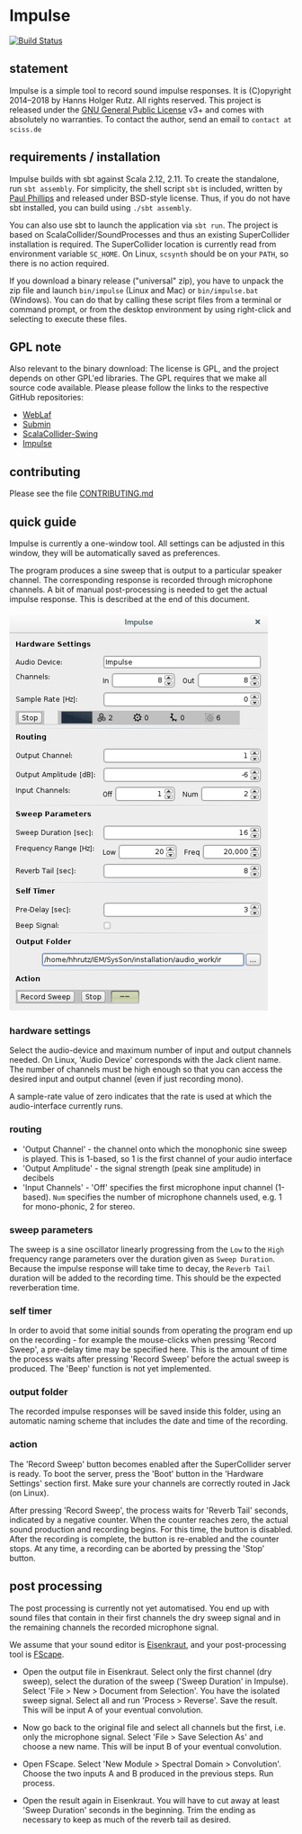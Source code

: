 # Impulse

[![Build Status](https://travis-ci.org/Sciss/Impulse.svg?branch=master)](https://travis-ci.org/Sciss/Impulse)

## statement

Impulse is a simple tool to record sound impulse responses. It is (C)opyright 2014&ndash;2018 by Hanns Holger Rutz. All rights reserved. This project is released under the [GNU General Public License](https://raw.github.com/Sciss/Impulse/master/LICENSE) v3+ and comes with absolutely no warranties. To contact the author, send an email to `contact at sciss.de`

## requirements / installation

Impulse builds with sbt against Scala 2.12, 2.11. To create the standalone, run `sbt assembly`. For simplicity, the shell script `sbt` is included, written by [Paul Phillips](https://github.com/paulp/sbt-extras) and released under BSD-style license. Thus, if you do not have sbt installed, you can build using `./sbt assembly`.

You can also use sbt to launch the application via `sbt run`. The project is based on ScalaCollider/SoundProcesses and thus an existing SuperCollider installation is required. The SuperCollider location is currently read from environment variable `SC_HOME`. On Linux, `scsynth` should be on your `PATH`, so there is no action required.

If you download a binary release ("universal" zip), you have to unpack the zip file and launch `bin/impulse` (Linux and Mac)
or `bin/impulse.bat` (Windows). You can do that by calling these script files from a terminal or command prompt, or from
the desktop environment by using right-click and selecting to execute these files.

## GPL note

Also relevant to the binary download: The license is GPL, and the project depends on other GPL'ed libraries.
The GPL requires that we make all source code available. Please please follow the links to the respective GitHub repositories:

- [WebLaf](https://github.com/mgarin/weblaf)
- [Submin](https://github.com/Sciss/Submin)
- [ScalaCollider-Swing](https://github.com/Sciss/ScalaColliderSwing)
- [Impulse](https://github.com/Sciss/Impulse)

## contributing

Please see the file [CONTRIBUTING.md](CONTRIBUTING.md)

## quick guide

Impulse is currently a one-window tool. All settings can be adjusted in this window, they will be automatically saved as preferences.

The program produces a sine sweep that is output to a particular speaker channel. The corresponding response is recorded through microphone channels. A bit of manual post-processing is needed to get the actual impulse response. This is described at the end of this document.

![Screenshot](screenshot.png)

### hardware settings

Select the audio-device and maximum number of input and output channels needed. On Linux, 'Audio Device' corresponds with the Jack client name. The number of channels must be high enough so that you can access the desired input and output channel (even if just recording mono).

A sample-rate value of zero indicates that the rate is used at which the audio-interface currently runs.

### routing

- 'Output Channel' - the channel onto which the monophonic sine sweep is played. This is 1-based, so 1 is the first channel of your audio interface
- 'Output Amplitude' - the signal strength (peak sine amplitude) in decibels
- 'Input Channels' - 'Off' specifies the first microphone input channel (1-based). `Num` specifies the number of microphone channels used, e.g. 1 for mono-phonic, 2 for stereo.

### sweep parameters

The sweep is a sine oscillator linearly progressing from the `Low` to the `High` frequency range parameters over the duration given as `Sweep Duration`. Because the impulse response will take time to decay, the `Reverb Tail` duration will be added to the recording time. This should be the expected reverberation time.

### self timer

In order to avoid that some initial sounds from operating the program end up on the recording - for example the mouse-clicks when pressing 'Record Sweep', a pre-delay time may be specified here. This is the amount of time the process waits after pressing 'Record Sweep' before the actual sweep is produced. The 'Beep' function is not yet implemented.

### output folder

The recorded impulse responses will be saved inside this folder, using an automatic naming scheme that includes the date and time of the recording.

### action

The 'Record Sweep' button becomes enabled after the SuperCollider server is ready. To boot the server, press the 'Boot' button in the 'Hardware Settings' section first. Make sure your channels are correctly routed in Jack (on Linux).

After pressing 'Record Sweep', the process waits for 'Reverb Tail' seconds, indicated by a negative counter. When the counter reaches zero, the actual sound production and recording begins. For this time, the button is disabled. After the recording is complete, the button is re-enabled and the counter stops. At any time, a recording can be aborted by pressing the 'Stop' button.

## post processing

The post processing is currently not yet automatised. You end up with sound files that contain in their first channels the dry sweep signal and in the remaining channels the recorded microphone signal.

We assume that your sound editor is [Eisenkraut](https://github.com/Sciss/Eisenkraut), and your post-processing tool is [FScape](https://github.com/Sciss/FScape).

- Open the output file in Eisenkraut. Select only the first channel (dry sweep), select the duration of the sweep ('Sweep Duration' in Impulse). Select 'File > New > Document from Selection'. You have the isolated sweep signal. Select all and run 'Process > Reverse'. Save the result. This will be input A of your eventual convolution.

- Now go back to the original file and select all channels but the first, i.e. only the microphone signal. Select 'File > Save Selection As' and choose a new name. This will be input B of your eventual convolution.

- Open FScape. Select 'New Module > Spectral Domain > Convolution'. Choose the two inputs A and B produced in the previous steps. Run process.

- Open the result again in Eisenkraut. You will have to cut away at least 'Sweep Duration' seconds in the beginning. Trim the ending as necessary to keep as much of the reverb tail as desired.
